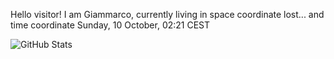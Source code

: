 Hello visitor! I am Giammarco, currently living in space coordinate lost... and time coordinate Sunday, 10 October, 02:21 CEST

![GitHub Stats](https://github-readme-stats.vercel.app/api?username=grcasanova)
